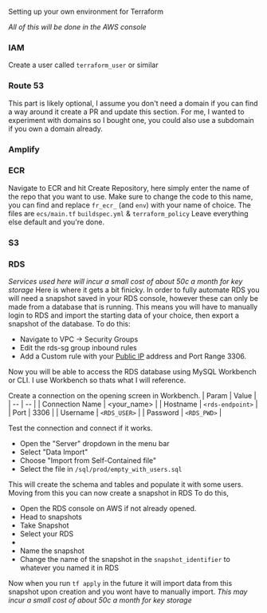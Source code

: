 Setting up your own environment for Terraform

*All of this will be done in the AWS console*

### IAM
Create a user called `terraform_user` or similar
### Route 53
This part is likely optional, I assume you don't need a domain if you can find a way around it create a PR and update this section.
For me, I wanted to experiment with domains so I bought one, you could also use a subdomain if you own a domain already.
### Amplify
### ECR
Navigate to ECR and hit Create Repository, here simply enter the name of the repo that you want to use.
Make sure to change the code to this name, you can find and replace `fr_ecr_` (and `env`) with your name of choice. The files are `ecs/main.tf` `buildspec.yml` & `terraform_policy`
Leave everything else default and you're done.
### S3

### RDS
*Services used here will incur a small cost of about 50c a month for key storage*
Here is where it gets a bit finicky.
In order to fully automate RDS you will need a snapshot saved in your RDS console, however these can only be made from a database that is running. This means you will have to manually login to RDS and import the starting data of your choice, then export a snapshot of the database.
To do this:
- Navigate to VPC -> Security Groups
- Edit the rds-sg group inbound rules
- Add a Custom rule with your [Public IP](https://whatismyipaddress.com/) address and Port Range 3306.

Now you will be able to access the RDS database using MySQL Workbench or CLI.
I use Workbench so thats what I will reference.

Create a connection on the opening screen in Workbench.
|  Param          |  Value            |
|  --             |  --               |
| Connection Name | <your_name>       |
|  Hostname       | `<rds-endpoint>`  |
| Port            | 3306              |
| Username        | `<RDS_USER>`      |
| Password        | `<RDS_PWD>`       |

Test the connection and connect if it works.

 - Open the "Server" dropdown in the menu bar 
 - Select "Data Import"
 - Choose "Import from Self-Contained file"
 - Select the file in `/sql/prod/empty_with_users.sql`

This will create the schema and tables and populate it with some users.
Moving from this you can now create a snapshot in RDS
To do this,

 - Open the RDS console on AWS if not already opened.
 - Head to snapshots
 - Take Snapshot
 - Select your RDS
 - <settings>
 - Name the snapshot
 - Change the name of the snapshot in the `snapshot_identifier` to whatever you named it in RDS

Now when you run `tf apply` in the future it will import data from this snapshot upon creation and you wont have to manually import. 
*This may incur a small cost of about 50c a month for key storage*